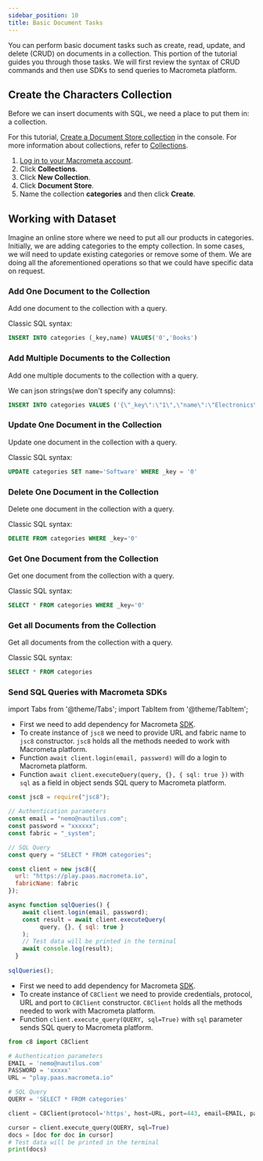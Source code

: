```yaml
---
sidebar_position: 10
title: Basic Document Tasks
---
```


You can perform basic document tasks such as create, read, update, and delete (CRUD) on documents in a collection. This portion of the tutorial guides you through those tasks.
We will first review the syntax of CRUD commands and then use SDKs to send queries to Macrometa platform.

## Create the Characters Collection

Before we can insert documents with SQL, we need a place to put them in: a collection.

For this tutorial, [Create a Document Store collection](../../../collections/documents/create-document-store) in the console. For more information about collections, refer to [Collections](../../../collections/index).

1. [Log in to your Macrometa account](https://auth-play.macrometa.io/).
2. Click **Collections**.
3. Click **New Collection**.
4. Click **Document Store**.
5. Name the collection **categories** and then click **Create**.

## Working with Dataset

Imagine an online store where we need to put all our products in categories.
Initially, we are adding categories to the empty collection. In some cases, we will need to update existing categories or remove some of them.
We are doing all the aforementioned operations so that we could have specific data on request.

### Add One Document to the Collection

Add one document to the collection with a query.

Classic SQL syntax:

```sql
INSERT INTO categories (_key,name) VALUES('0','Books')
```

### Add Multiple Documents to the Collection

Add one multiple documents to the collection with a query.

We can json strings(we don't specify any columns):
```sql
INSERT INTO categories VALUES ('{\"_key\":\"1\",\"name\":\"Electronics\"}'),('{\"_key\":\"2\",\"name\":\"Food\"}')
```

### Update One Document in the Collection

Update one document in the collection with a query.

Classic SQL syntax:
```sql
UPDATE categories SET name='Software' WHERE _key = '0'
```

### Delete One Document in the Collection

Delete one document in the collection with a query.

Classic SQL syntax:
```sql
DELETE FROM categories WHERE _key='0'
```

### Get One Document from the Collection

Get one document from the collection with a query.

Classic SQL syntax:
```sql
SELECT * FROM categories WHERE _key='0'
```

### Get all Documents from the Collection

Get all documents from the collection with a query.

Classic SQL syntax:
```sql
SELECT * FROM categories
```

### Send SQL Queries with Macrometa SDKs

import Tabs from '@theme/Tabs';
import TabItem from '@theme/TabItem';

<Tabs groupId="operating-systems">
<TabItem value="js" label="Javascript">

- First we need to add dependency for Macrometa [SDK](https://www.npmjs.com/package/jsc8).
- To create instance of `jsc8` we need to provide URL and fabric name to `jsc8` constructor.
`jsc8` holds all the methods needed to work with Macrometa platform. 
- Function `await client.login(email, password)` will do a login to Macrometa platform.
- Function `await client.executeQuery(query, {}, { sql: true })` with `sql` as a field in object sends SQL query to Macrometa platform.

```js
const jsc8 = require("jsc8");

// Authentication parameters
const email = "nemo@nautilus.com";
const password = "xxxxxx";
const fabric = "_system";

// SQL Query
const query = "SELECT * FROM categories";

const client = new jsc8({
  url: "https://play.paas.macrometa.io",
  fabricName: fabric
});

async function sqlQueries() {
    await client.login(email, password);
    const result = await client.executeQuery(
         query, {}, { sql: true }
    );
    // Test data will be printed in the terminal
    await console.log(result);
  }
  
sqlQueries();

```

</TabItem>
<TabItem value="py" label="Python">

- First we need to add dependency for Macrometa [SDK](https://pypi.org/project/pyC8/).
- To create instance of `C8Client` we need to provide credentials, protocol, URL and port to `C8Client` constructor.
`C8Client` holds all the methods needed to work with Macrometa platform.
- Function `client.execute_query(QUERY, sql=True)` with `sql` parameter sends SQL query to Macrometa platform.

```py
from c8 import C8Client

# Authentication parameters
EMAIL = 'nemo@nautilus.com'
PASSWORD = 'xxxxx'
URL = "play.paas.macrometa.io"

# SQL Query
QUERY = 'SELECT * FROM categories'

client = C8Client(protocol='https', host=URL, port=443, email=EMAIL, password=PASSWORD)

cursor = client.execute_query(QUERY, sql=True)
docs = [doc for doc in cursor]
# Test data will be printed in the terminal
print(docs)

```

</TabItem>
</Tabs>